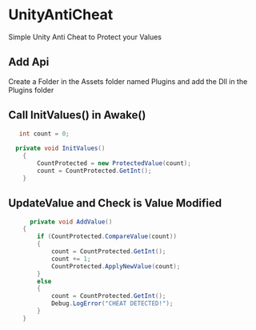 # UnityAntiCheat
Simple Unity Anti Cheat to Protect your Values

## Add Api
Create a Folder in the Assets folder named Plugins and add the Dll in the Plugins folder

## Call InitValues() in Awake()
```csharp
   int count = 0;
   
  private void InitValues()
    {
        CountProtected = new ProtectedValue(count);
        count = CountProtected.GetInt();
    }
 ```
 
 ## UpdateValue and Check is Value Modified
```csharp
      private void AddValue()
    {
        if (CountProtected.CompareValue(count))
        {
            count = CountProtected.GetInt();
            count += 1;
            CountProtected.ApplyNewValue(count);
        }
        else
        {
            count = CountProtected.GetInt();
            Debug.LogError("CHEAT DETECTED!");
        }
    }
    
 ```
